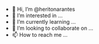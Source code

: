 - 👋 Hi, I’m @heritonarantes
- 👀 I’m interested in ...
- 🌱 I’m currently learning ...
- 💞️ I’m looking to collaborate on ...
- 📫 How to reach me ...

<!---
heritonarantes/heritonarantes is a ✨ special ✨ repository because its `README.md` (this file) appears on your GitHub profile.
You can click the Preview link to take a look at your changes.
--->
